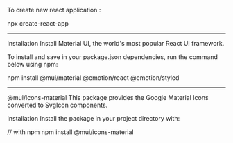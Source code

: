 To create new react application :

npx create-react-app <app name>
************************************************************************************************
Installation
Install Material UI, the world's most popular React UI framework.

To install and save in your package.json dependencies, run the command below using npm:

npm install @mui/material @emotion/react @emotion/styled

-----------------------------------------------------------------------------------------------------------------------
@mui/icons-material
This package provides the Google Material Icons converted to SvgIcon components.

Installation
Install the package in your project directory with:

// with npm
npm install @mui/icons-material
